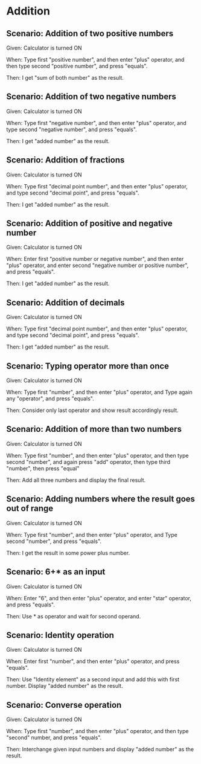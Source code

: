 # Addition

## Scenario: Addition of two positive numbers

Given: Calculator is turned ON

When: Type first "positive number", and then enter "plus" operator,
and then type second "positive number", and press "equals".

Then: I get "sum of both number" as the result.

## Scenario: Addition of two negative numbers

Given: Calculator is turned ON

When: Type first "negative number", and then enter "plus" operator,
and type second "negative number", and press "equals".

Then: I get "added number" as the result.

## Scenario: Addition of fractions

Given: Calculator is turned ON

When: Type first "decimal point number", and then enter "plus"
operator, and type second "decimal point", and press "equals".

Then: I get "added number" as the result.

## Scenario: Addition of positive and negative number

Given: Calculator is turned ON

When: Enter first "positive number or negative number", and then enter
"plus" operator, and enter second "negative number or positive number",
and press "equals".

Then: I get "added number" as the result.

## Scenario: Addition of decimals

Given: Calculator is turned ON

When: Type first "decimal point number", and then enter "plus" operator,
and type second "decimal point", and press "equals".

Then: I get "added number" as the result.

## Scenario: Typing operator more than once

Given: Calculator is turned ON

When: Type first "number", and then enter "plus" operator, and Type
again any "operator", and press "equals".

Then: Consider only last operator and show result accordingly result.

## Scenario: Addition of more than two numbers

Given: Calculator is turned ON

When: Type first "number", and then enter "plus" operator,
and then type second "number", and again press "add" operator,
then type third "number", then press "equal"

Then: Add all three numbers and display the final result.

## Scenario: Adding numbers where the result goes out of range

Given: Calculator is turned ON

When: Type first "number", and then enter "plus" operator,
and Type second "number", and press "equals".

Then: I get the result in some power plus number.

## Scenario: 6+* as an input

Given: Calculator is turned ON

When: Enter "6", and then enter "plus" operator,
and enter "star" operator, and press "equals".

Then: Use * as operator and wait for second operand.

## Scenario: Identity operation

Given: Calculator is turned ON

When: Enter first "number", and then enter "plus"
operator, and press "equals".

Then: Use "Identity element" as a second input and add
this with first number. Display "added number" as the result.

## Scenario: Converse operation

Given: Calculator is turned ON

When: Type first "number", and then enter "plus" operator,
and then type "second" number, and press "equals".

Then: Interchange given input numbers and display "added number" as the result.
